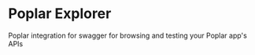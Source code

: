 Poplar Explorer
===============

Poplar integration for swagger for browsing and testing your Poplar app's APIs
